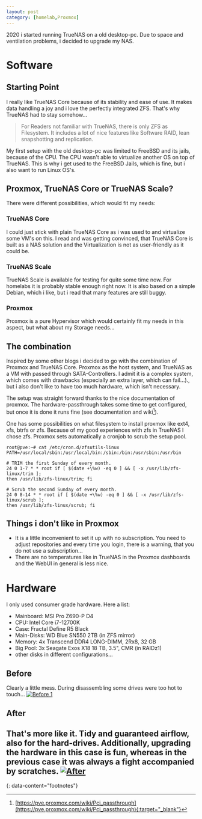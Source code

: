 ```yaml
---
layout: post
category: [homelab,Proxmox]
---
```


2020 i started running TrueNAS on a old desktop-pc. Due to space and ventilation
problems, i decided to upgrade my NAS.

# Software

## Starting Point

I really like TrueNAS Core because of its stability and ease of use. It makes data
handling a joy and i love the perfectly integrated ZFS. That's why TrueNAS had to stay
somehow...

> For Readers not familiar with TrueNAS, there is only ZFS as Filesystem. It includes
> a lot of nice features like Software RAID, lean snapshotting and replication.

My first setup with the old desktop-pc was limited to FreeBSD and its jails,
because of the CPU. The CPU wasn't able to virtualize another OS on top of TrueNAS.
This is why i get used to the FreeBSD Jails, which is fine, but i also want to run
Linux OS's.

## Proxmox, TrueNAS Core or TrueNAS Scale?

There were different possibilities, which would fit my needs:

### TrueNAS Core
I could just stick with plain TrueNAS Core as i was used to and virtualize some VM's
on this. I read and was getting convinced, that TrueNAS Core is built as a NAS solution
and the Virtualization is not as user-friendly as it could be.

### TrueNAS Scale
TrueNAS Scale is available for testing for quite some time now. For homelabs it is
probably stable enough right now. It is also based on a simple Debian, which i like,
but i read that many features are still buggy.

### Proxmox
Proxmox is a pure Hypervisor which would certainly fit my needs in this aspect, but
what about my Storage needs...

## The combination
Inspired by some other blogs i decided to go with the combination of Proxmox and
TrueNAS Core. Proxmox as the host system, and TrueNAS as a VM with passed through
SATA-Controllers. I admit it is a complex system, which comes with drawbacks
(especially an extra layer, which can fail...)., but i also don't like to have too
much hardware, which isn't necessary.

The setup was straight forward thanks to the nice documentation of proxmox. The
hardware-passthrough takes some time to get configured, but once it is done it runs
fine (see documentation and wiki[^1]).

One has some possibilities on what filesystem to install proxmox like ext4, xfs, btrfs
or zfs. Because of my good experiences with zfs in TrueNAS I chose zfs. Proxmox sets
automatically a cronjob to scrub the setup pool.

    root@pve:~# cat /etc/cron.d/zfsutils-linux
    PATH=/usr/local/sbin:/usr/local/bin:/sbin:/bin:/usr/sbin:/usr/bin

    # TRIM the first Sunday of every month.
    24 0 1-7 * * root if [ $(date +\%w) -eq 0 ] && [ -x /usr/lib/zfs-linux/trim ];
    then /usr/lib/zfs-linux/trim; fi

    # Scrub the second Sunday of every month.
    24 0 8-14 * * root if [ $(date +\%w) -eq 0 ] && [ -x /usr/lib/zfs-linux/scrub ];
    then /usr/lib/zfs-linux/scrub; fi


## Things i don't like in Proxmox
* It is a little inconvenient to set it up with no subscription. You need to adjust
repositories and every time you login, there is a warning, that you do not use
a subscription...
* There are no temperatures like in TrueNAS in the Proxmox dashboards and the WebUI
in general is less nice.

# Hardware
I only used consumer grade hardware. Here a list:
* Mainboard: MSI Pro Z690-P D4
* CPU: Intel Core i7-12700K
* Case: Fractal Define R5 Black
* Main-Disks: WD Blue SN550 2TB (in ZFS mirror)
* Memory: 4x Transcend DDR4 LONG-DIMM, 2Rx8, 32 GB
* Big Pool: 3x Seagate Exos X18 18 TB, 3.5", CMR (in RAIDz1)
* other disks in different configurations...

## Before
Clearly a little mess. During disassembling some drives were too hot to touch...
[![Before 1](/assets/images/before1.JPG)](/assets/images/before1.JPG)
## After
That's more like it. Tidy and guaranteed airflow, also for the hard-drives. Additionally,
upgrading the hardware in this case is fun, whereas in the previous case it was always
a fight accompanied by scratches.
[![After](/assets/images/after.JPG)](/assets/images/after.JPG)
---
{: data-content="footnotes"}

[^1]: [https://pve.proxmox.com/wiki/Pci_passthrough](https://pve.proxmox.com/wiki/Pci_passthrough){:target="_blank"}
